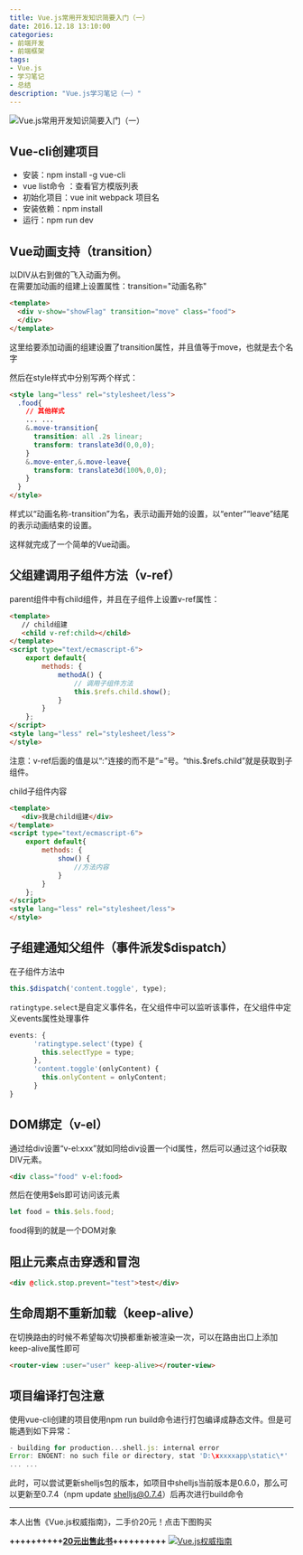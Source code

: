 ```yaml
---
title: Vue.js常用开发知识简要入门（一）
date: 2016.12.18 13:10:00
categories:
- 前端开发
- 前端框架
tags:
- Vue.js
- 学习笔记
- 总结
description: "Vue.js学习笔记（一）"
---
```


![Vue.js常用开发知识简要入门（一）](//ww3.sinaimg.cn/large/006tNc79ly1g5d7y8ipodj30yg0je3yn.jpg)
## Vue-cli创建项目

- 安装：npm install -g vue-cli
- vue list命令 ：查看官方模版列表
- 初始化项目：vue init webpack 项目名 
- 安装依赖：npm install 
- 运行：npm run dev

## Vue动画支持（transition）

以DIV从右到做的飞入动画为例。  
在需要加动画的组建上设置属性：transition="动画名称"  
```html
<template>
  <div v-show="showFlag" transition="move" class="food">
  </div>
</template>
```
这里给要添加动画的组建设置了transition属性，并且值等于move，也就是去个名字

然后在style样式中分别写两个样式：
```html
<style lang="less" rel="stylesheet/less">
  .food{
    // 其他样式
    ... ...
    &.move-transition{
      transition: all .2s linear;
      transform: translate3d(0,0,0);
    }
    &.move-enter,&.move-leave{
      transform: translate3d(100%,0,0);
    }
  }
</style>
```
样式以“动画名称-transition”为名，表示动画开始的设置，以“enter”“leave”结尾的表示动画结束的设置。

这样就完成了一个简单的Vue动画。

## 父组建调用子组件方法（v-ref）

parent组件中有child组件，并且在子组件上设置v-ref属性：
```html
<template>
   // child组建
   <child v-ref:child></child>
</template>
<script type="text/ecmascript-6">
    export default{
        methods: {
            methodA() {
                // 调用子组件方法
                this.$refs.child.show();
            }
        }
    };
</script>
<style lang="less" rel="stylesheet/less">
</style>
```
注意：v-ref后面的值是以“:”连接的而不是“=”号。“this.$refs.child”就是获取到子组件。

child子组件内容
```html
<template>
   <div>我是child组建</div>
</template>
<script type="text/ecmascript-6">
    export default{
        methods: {
            show() {
                //方法内容
            }
        }
    };
</script>
<style lang="less" rel="stylesheet/less">
</style>
```

## 子组建通知父组件（事件派发$dispatch）

在子组件方法中
```js
this.$dispatch('content.toggle', type);
```

`ratingtype.select`是自定义事件名，在父组件中可以监听该事件，在父组件中定义events属性处理事件
```js
events: {
      'ratingtype.select'(type) {
        this.selectType = type;
      },
      'content.toggle'(onlyContent) {
        this.onlyContent = onlyContent;
      }
}
```

## DOM绑定（v-el）

通过给div设置“v-el:xxx”就如同给div设置一个id属性，然后可以通过这个id获取DIV元素。
```html
<div class="food" v-el:food>
```

然后在使用$els即可访问该元素
```js
let food = this.$els.food;
```
food得到的就是一个DOM对象

## 阻止元素点击穿透和冒泡
```html
<div @click.stop.prevent="test">test</div>
```

## 生命周期不重新加载（keep-alive）

在切换路由的时候不希望每次切换都重新被渲染一次，可以在路由出口上添加keep-alive属性即可
```html
<router-view :user="user" keep-alive></router-view>
```
## 项目编译打包注意
使用vue-cli创建的项目使用npm run build命令进行打包编译成静态文件。但是可能遇到如下异常：
```js
- building for production...shell.js: internal error
Error: ENOENT: no such file or directory, stat 'D:\xxxxxapp\static\*'
... ...
```
此时，可以尝试更新shelljs包的版本，如项目中shelljs当前版本是0.6.0，那么可以更新至0.7.4（npm update shelljs@0.7.4）后再次进行build命令

***********
本人出售《Vue.js权威指南》，二手价20元！点击下图购买

**++++++++++[20元出售此书](http://dunizb.com/obook/)++++++++++**
[![Vue.js权威指南](//ww4.sinaimg.cn/large/006tNc79ly1g5d7y8zujjj30g20jkdjd.jpg)](http://dunizb.com/obook/)